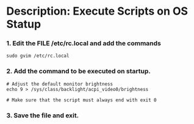 # Description: Execute Scripts on OS Statup

### 1. Edit the FILE /etc/rc.local and add the commands
```
sudo gvim /etc/rc.local
```

### 2. Add the command to be executed on startup.
```
# Adjust the default monitor brightness
echo 9 > /sys/class/backlight/acpi_video0/brightness

# Make sure that the script must always end with exit 0
```

### 3. Save the file and exit.